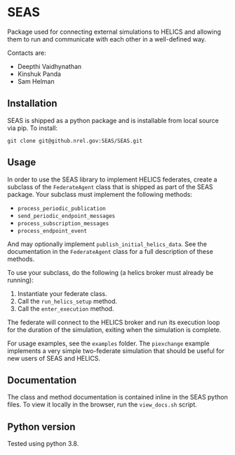 # SEAS

Package used for connecting external simulations to HELICS and allowing them to run and communicate with each other in a well-defined way.

Contacts are:
- Deepthi Vaidhynathan
- Kinshuk Panda
- Sam Helman

## Installation

SEAS is shipped as a python package and is installable from local source via pip. To install:

`git clone git@github.nrel.gov:SEAS/SEAS.git`


## Usage

In order to use the SEAS library to implement HELICS federates, create a subclass of the `FederateAgent` class that is shipped as part of the SEAS package. Your subclass must implement the following methods:

- `process_periodic_publication`
- `send_periodic_endpoint_messages`
- `process_subscription_messages`
- `process_endpoint_event`

And may optionally implement `publish_initial_helics_data`. See the documentation in the `FederateAgent` class for a full description of these methods.

To use your subclass, do the following (a helics broker must already be running):

1. Instantiate your federate class.
2. Call the `run_helics_setup` method.
3. Call the `enter_execution` method.

The federate will connect to the HELICS broker and run its execution loop for the duration of the simulation, exiting when the simulation is complete. 

For usage examples, see the `examples` folder. The `piexchange` example implements a very simple two-federate simulation that should be useful for new users of SEAS and HELICS.

## Documentation

The class and method documentation is contained inline in the SEAS python files. To view it locally in the browser, run the `view_docs.sh` script.

## Python version

Tested using python 3.8.

